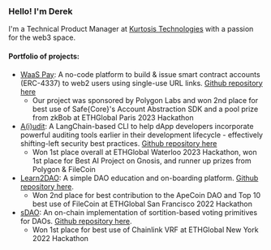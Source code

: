 ### Hello! I'm Derek

I'm a Technical Product Manager at [Kurtosis Technologies](https://www.kurtosis.com/) with a passion for the web3 space.

#### Portfolio of projects:
- [WaaS Pay](https://ethglobal.com/showcase/waas-pay-br0qs): A no-code platform to build & issue smart contract accounts (ERC-4337) to web2 users using single-use URL links. [Github repository here](https://github.com/awesome-abstraction/waas-pay)
    - Our project was sponsored by Polygon Labs and won 2nd place for best use of Safe{Core}'s Account Abstraction SDK and a pool prize from zkBob at ETHGlobal Paris 2023 Hackathon
- [A(i)udit](https://ethglobal.com/showcase/a-i-udit-ja32i): A LangChain-based CLI to help dApp developers incorporate powerful auditing tools earlier in their development lifecycle - effectively shifting-left security best practices. [Github repository here](https://github.com/leeederek/aiudit/)
    - Won 1st place overall at ETHGlobal Waterloo 2023 Hackathon, won 1st place for Best AI Project on Gnosis, and runner up prizes from Polygon & FileCoin
- [Learn2DAO](https://ethglobal.com/showcase/learn2dao-ootgc): A simple DAO education and on-boarding platform. [Github repository here](https://github.com/teamprojectorg/learn2dao).
    - Won 2nd place for best contribution to the ApeCoin DAO and Top 10 best use of FileCoin at ETHGlobal San Francisco 2022 Hackathon
- [sDAO](https://ethglobal.com/showcase/sdao-sorition-based-dao-gjcbr): An on-chain implementation of sortition-based voting primitives for DAOs. [Github repository here](https://github.com/vivianpengnyc/ETHNYC_sortitionDAO).
    - Won 1st place for best use of Chainlink VRF at ETHGlobal New York 2022 Hackathon
 
      

